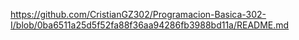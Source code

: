 https://github.com/CristianGZ302/Programacion-Basica-302-I/blob/0ba6511a25d5f52fa88f36aa94286fb3988bd11a/README.md
